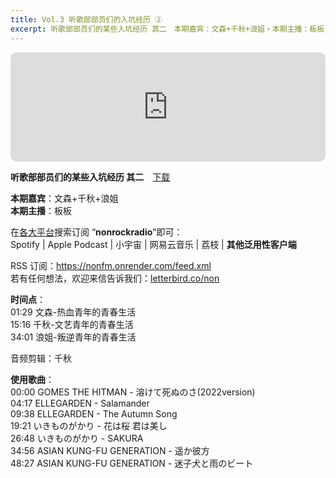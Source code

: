 ```yaml
---
title: Vol.3 听歌部部员们的入坑经历 ②
excerpt: 听歌部部员们的某些入坑经历 其二　本期嘉宾：文森+千秋+浪姐・本期主播：板板　在各大平台搜索订阅 “nonrockradio”即可
---
```


<iframe allow="autoplay *; encrypted-media *; fullscreen *; clipboard-write" frameborder="0" height="175" style="width:100%;max-width:660px;overflow:hidden;border-radius:10px;" sandbox="allow-forms allow-popups allow-same-origin allow-scripts allow-storage-access-by-user-activation allow-top-navigation-by-user-activation" src="https://embed.podcasts.apple.com/cn/podcast/id1630413360?i=1000584662343"></iframe><br/>

**听歌部部员们的某些入坑经历 其二**　[下载](https://dts.podtrac.com/redirect.mp3/baabao-episode-stream-set.s3.amazonaws.com/f0691b37b44c4adc8f10bcc5129c59e4--202409141644281726332268.mp3)  
  
**本期嘉宾**：文森+千秋+浪姐  
**本期主播**：板板  
  
在[各大平台](https://nonfm.onrender.com/)搜索订阅 “**nonrockradio**”即可：  
Spotify | Apple Podcast | 小宇宙 | 网易云音乐 | 荔枝 | **其他泛用性客户端**  
  
RSS 订阅：https://nonfm.onrender.com/feed.xml  
若有任何想法，欢迎来信告诉我们：[letterbird.co/non](https://letterbird.co/non)  
  
**时间点**：  
01:29 文森-热血青年的青春生活  
15:16 千秋-文艺青年的青春生活  
34:01 浪姐-叛逆青年的青春生活  
  
音频剪辑：千秋  
  
**使用歌曲**：  
00:00 GOMES THE HITMAN - 溶けて死ぬのさ(2022version)  
04:17 ELLEGARDEN - Salamander  
09:38 ELLEGARDEN - The Autumn Song  
19:21 いきものがかり - 花は桜 君は美し  
26:48 いきものがかり - SAKURA  
34:56 ASIAN KUNG-FU GENERATION - 遥か彼方  
48:27 ASIAN KUNG-FU GENERATION - 迷子犬と雨のビート  
